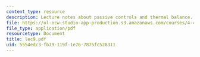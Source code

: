 ```yaml
---
content_type: resource
description: Lecture notes about passive controls and thermal balance.
file: https://ol-ocw-studio-app-production.s3.amazonaws.com/courses/4-401-introduction-to-building-technology-spring-2006/5554edc3fb79119f1e767875fc528311_lec9.pdf
file_type: application/pdf
resourcetype: Document
title: lec9.pdf
uid: 5554edc3-fb79-119f-1e76-7875fc528311
---
```

